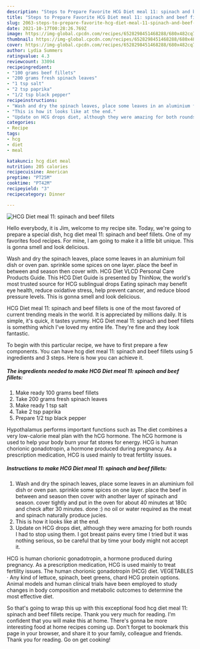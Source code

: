 ```yaml
---
description: "Steps to Prepare Favorite HCG Diet meal 11: spinach and beef fillets"
title: "Steps to Prepare Favorite HCG Diet meal 11: spinach and beef fillets"
slug: 2063-steps-to-prepare-favorite-hcg-diet-meal-11-spinach-and-beef-fillets
date: 2021-10-17T00:28:26.769Z
image: https://img-global.cpcdn.com/recipes/6528298451468288/680x482cq70/hcg-diet-meal-11-spinach-and-beef-fillets-recipe-main-photo.jpg
thumbnail: https://img-global.cpcdn.com/recipes/6528298451468288/680x482cq70/hcg-diet-meal-11-spinach-and-beef-fillets-recipe-main-photo.jpg
cover: https://img-global.cpcdn.com/recipes/6528298451468288/680x482cq70/hcg-diet-meal-11-spinach-and-beef-fillets-recipe-main-photo.jpg
author: Lydia Summers
ratingvalue: 4.3
reviewcount: 33094
recipeingredient:
- "100 grams beef fillets"
- "200 grams fresh spinach leaves"
- "1 tsp salt"
- "2 tsp paprika"
- "1/2 tsp black pepper"
recipeinstructions:
- "Wash and dry the spinach leaves, place some leaves in an aluminium foil dish or oven pan. sprinkle some spices on one layer. place the beef in between and season then cover with another layer of spinach and season. cover tightly and put in the oven for about 40 minutes at 180c and check after 30 minutes. done :) no oil or water required as the meat and spinach naturally produce jucies."
- "This is how it looks like at the end."
- "Update on HCG drops diet, although they were amazing for both rounds I had to stop using them. I got breast pains every time I tried but it was nothing serious, so be careful that by time your body might not accept it."
categories:
- Recipe
tags:
- hcg
- diet
- meal

katakunci: hcg diet meal 
nutrition: 205 calories
recipecuisine: American
preptime: "PT25M"
cooktime: "PT42M"
recipeyield: "3"
recipecategory: Dinner

---
```



![HCG Diet meal 11: spinach and beef fillets](https://img-global.cpcdn.com/recipes/6528298451468288/680x482cq70/hcg-diet-meal-11-spinach-and-beef-fillets-recipe-main-photo.jpg)

Hello everybody, it is Jim, welcome to my recipe site. Today, we're going to prepare a special dish, hcg diet meal 11: spinach and beef fillets. One of my favorites food recipes. For mine, I am going to make it a little bit unique. This is gonna smell and look delicious.

Wash and dry the spinach leaves, place some leaves in an aluminium foil dish or oven pan. sprinkle some spices on one layer. place the beef in between and season then cover with. HCG Diet VLCD Personal Care Products Guide. This HCG Diet Guide is presented by ThinNow, the world's most trusted source for HCG sublingual drops Eating spinach may benefit eye health, reduce oxidative stress, help prevent cancer, and reduce blood pressure levels. This is gonna smell and look delicious.

HCG Diet meal 11: spinach and beef fillets is one of the most favored of current trending meals in the world. It is appreciated by millions daily. It is simple, it's quick, it tastes yummy. HCG Diet meal 11: spinach and beef fillets is something which I've loved my entire life. They're fine and they look fantastic.


To begin with this particular recipe, we have to first prepare a few components. You can have hcg diet meal 11: spinach and beef fillets using 5 ingredients and 3 steps. Here is how you can achieve it.

<!--inarticleads1-->

##### The ingredients needed to make HCG Diet meal 11: spinach and beef fillets:

1. Make ready 100 grams beef fillets
1. Take 200 grams fresh spinach leaves
1. Make ready 1 tsp salt
1. Take 2 tsp paprika
1. Prepare 1/2 tsp black pepper


Hypothalamus performs important functions such as The diet combines a very low-calorie meal plan with the hCG hormone. The hCG hormone is used to help your body burn your fat stores for energy. HCG is human chorionic gonadotropin, a hormone produced during pregnancy. As a prescription medication, HCG is used mainly to treat fertility issues. 

<!--inarticleads2-->

##### Instructions to make HCG Diet meal 11: spinach and beef fillets:

1. Wash and dry the spinach leaves, place some leaves in an aluminium foil dish or oven pan. sprinkle some spices on one layer. place the beef in between and season then cover with another layer of spinach and season. cover tightly and put in the oven for about 40 minutes at 180c and check after 30 minutes. done :) no oil or water required as the meat and spinach naturally produce jucies.
1. This is how it looks like at the end.
1. Update on HCG drops diet, although they were amazing for both rounds I had to stop using them. I got breast pains every time I tried but it was nothing serious, so be careful that by time your body might not accept it.


HCG is human chorionic gonadotropin, a hormone produced during pregnancy. As a prescription medication, HCG is used mainly to treat fertility issues. The human chorionic gonadotropin (HCG) diet. VEGETABLES · Any kind of lettuce, spinach, beet greens, chard HCG protein options. Animal models and human clinical trials have been employed to study changes in body composition and metabolic outcomes to determine the most effective diet. 

So that's going to wrap this up with this exceptional food hcg diet meal 11: spinach and beef fillets recipe. Thank you very much for reading. I'm confident that you will make this at home. There's gonna be more interesting food at home recipes coming up. Don't forget to bookmark this page in your browser, and share it to your family, colleague and friends. Thank you for reading. Go on get cooking!
